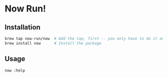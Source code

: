 # Now Run!

## Installation

```bash
brew tap now-run/now  # Add the tap, first -- you only have to do it once.
brew install now      # Install the package
```

## Usage

```bash
now :help
```
